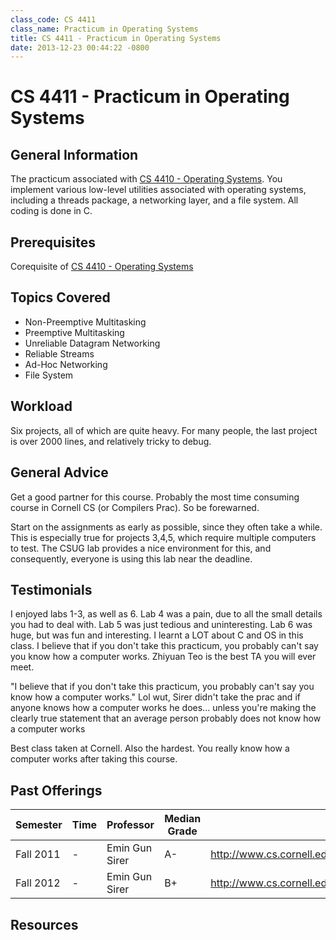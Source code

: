 ```yaml
---
class_code: CS 4411
class_name: Practicum in Operating Systems
title: CS 4411 - Practicum in Operating Systems
date: 2013-12-23 00:44:22 -0800
---
```

# CS 4411 - Practicum in Operating Systems

## General Information
The practicum associated with [CS 4410 - Operating Systems](https://github.com/mrkev/Official-CS-Wiki/blob/master/classes/CS4410.md). You implement various low-level utilities associated with operating systems, including a threads package, a networking layer, and a file system. All coding is done in C.

## Prerequisites
Corequisite of [CS 4410 - Operating Systems](https://github.com/mrkev/Official-CS-Wiki/blob/master/classes/CS4410.md)

## Topics Covered
 - Non-Preemptive Multitasking
 - Preemptive Multitasking
 - Unreliable Datagram Networking
 - Reliable Streams
 - Ad-Hoc Networking
 - File System

## Workload
Six projects, all of which are quite heavy. For many people, the last project is over 2000 lines, and relatively tricky to debug.

## General Advice
Get a good partner for this course. Probably the most time consuming course in Cornell CS (or Compilers Prac). So be forewarned.

Start on the assignments as early as possible, since they often take a while. This is especially true for projects 3,4,5, which require multiple computers to test. The CSUG lab provides a nice environment for this, and consequently, everyone is using this lab near the deadline.

## Testimonials
I enjoyed labs 1-3, as well as 6. Lab 4 was a pain, due to all the small details you had to deal with. Lab 5 was just tedious and uninteresting. Lab 6 was huge, but was fun and interesting. I learnt a LOT about C and OS in this class. I believe that if you don't take this practicum, you probably can't say you know how a computer works. Zhiyuan Teo is the best TA you will ever meet.

"I believe that if you don't take this practicum, you probably can't say you know how a computer works." Lol wut, Sirer didn't take the prac and if anyone knows how a computer works he does... unless you're making the clearly true statement that an average person probably does not know how a computer works

Best class taken at Cornell. Also the hardest. You really know how a computer works after taking this course.

## Past Offerings
| Semester | Time | Professor | Median Grade | Course Page |
| --- | --- | --- | --- | --- |
| Fall 2011 | - | Emin Gun Sirer | A- | http://www.cs.cornell.edu/courses/cs4410/2011fa/CS4411/index.html |
| Fall 2012 | - | Emin Gun Sirer | B+ | http://www.cs.cornell.edu/courses/cs4410/2011fa/CS4411/index.html |

## Resources

